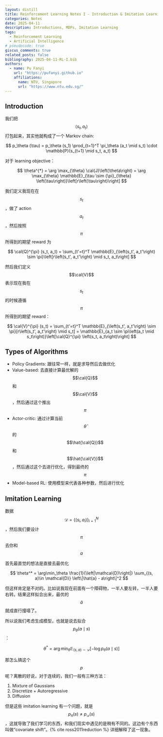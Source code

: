 ```yaml
---
layout: distill
title: Reinforcement Learning Notes I - Introduction & Imitation Learning
categories: Notes
date: 2025-04-11
description: Introductions, MDPs, Imitation Learning
tags:
  - Reinforcement Learning
  - Artificial Intelligence
# pseudocode: true
giscus_comments: true
related_posts: false
bibliography: 2025-04-11-RL-I.bib
authors:
  - name: Pu Fanyi
    url: "https://pufanyi.github.io"
    affiliations:
      name: NTU, Singapore
      url: "https://www.ntu.edu.sg/"
---
```


## Introduction

我们把 $$\left<s_t, a_t\right>$$ 打包起来，其实他就构成了一个 Markov chain:

$$
p_\theta (\tau) = p_\theta (s_1) \prod_{t=1}^T \pi_\theta (a_t \mid s_t) \cdot \mathbb{P}(s_{t+1} \mid s_t, a_t)
$$

对于 learning objective：

$$
\theta^{*} = \arg \max_{\theta} \cal{J}\left(\theta\right) = \arg \max_{\theta} \mathbb{E}_{\tau \sim {\pi}_{\theta} \left(\tau\right)}\left[r\left(\tau\right)\right]
$$

我们定义我现在在 $$s_t$$，做了 action $$a_t$$，然后按照 $$\pi$$ 所得到的期望 reward 为

$$
\cal{Q}^{\pi} (s_t, a_t) = \sum_{t'=t}^T \mathbb{E}_{\left(s_t', a_t'\right) \sim \pi}\left[r\left(s_t', a_t'\right) \mid s_t, a_t\right]
$$

然后我们定义 $$\cal{V}$$ 表示现在我在 $$s_t$$ 的时候遵循 $$\pi$$ 所得到的期望 reward：

$$
\cal{V}^{\pi} (s_t) = \sum_{t'=t}^T \mathbb{E}_{\left(s_t', a_t'\right) \sim \pi}[r\left(s_t', a_t'\right) \mid s_t] = \mathbb{E}_{a_t \sim \pi\left(a_t \mid s_t\right)}\left[\cal{Q}^{\pi} \left(s_t, a_t\right)\right]
$$

## Types of Algorithms

- Policy Gradients: 跟往常一样，就是求导然后去做优化
- Value-based: 去直接计算最优解的 $$\cal{Q}$$ 和 $$\cal{V}$$，然后通过这个推出 $$\pi$$
- Actor-critic: 通过计算当前 $$\hat{\theta}$$ 的 $$\hat{\cal{Q}}$$ 和 $$\hat{\cal{V}}$$，然后通过这个去进行优化，得到最终的 $$\pi$$
- Model-based RL: 使用模型来代表各种参数，然后进行优化

## Imitation Learning

数据 $$\mathcal{D} = \left\{(s_i, a_i)\right\}_{i=1}^N$$，然后我们要设计 $$\pi$$ 去你和 $$a$$

首先最直觉的想法是直接去最优化

$$
\theta^* = \arg\min_\theta \frac{1}{\left|\mathcal{D}\right|} \sum_{(s, a)\in \mathcal{D}} \left\|\hat{a} - a\right\|^2
$$

但这样肯定是不对的。比如说我现在前面有一个障碍物，一半人要左转，一半人要右转。结果这样拟合出来，最优的 $$\hat{a}$$ 就成直行撞墙了。

所以说我们考虑生成模型，也就是说去拟合 $$p_\theta (a \mid s)$$：

$$
\theta^* = \arg\min_\theta \mathbb{E}_{(s, a)\sim \mathcal{D}}\left[-\log p_\theta (a \mid s)\right]
$$

那怎么搞这个 $$p$$ 呢？离散的好说，对于连续的，我们一般有三种方法：

1. Mixture of Gaussians
2. Discretize + Autoregressive
3. Diffusion

但是这些 imitation learning 有一个问题，就是 $$p_\pi(s)\neq p_\mathcal{D}(s)$$，这就导致了我们学习的东西，和我们现实中遇见的是稍有不同的。这边有个东西叫做“covariate shift”。{% cite ross2011reduction %} 详细解释了这一现象。
